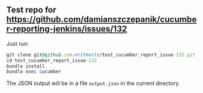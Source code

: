 Test repo for https://github.com/damianszczepanik/cucumber-reporting-jenkins/issues/132
----------------------------------------

Just run:
```ruby
git clone git@github.com:nritholtz/test_cucumber_report_issue-132.git
cd test_cucumber_report_issue-132
bundle install
bundle exec cucumber
```

The JSON output will be in a file `output.json` in the current directory.